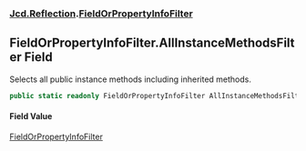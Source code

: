 ### [Jcd.Reflection](Jcd.Reflection.md 'Jcd.Reflection').[FieldOrPropertyInfoFilter](FieldOrPropertyInfoFilter.md 'Jcd.Reflection.FieldOrPropertyInfoFilter')

## FieldOrPropertyInfoFilter.AllInstanceMethodsFilter Field

Selects all public instance methods including inherited methods.

```csharp
public static readonly FieldOrPropertyInfoFilter AllInstanceMethodsFilter;
```

#### Field Value

[FieldOrPropertyInfoFilter](FieldOrPropertyInfoFilter.md 'Jcd.Reflection.FieldOrPropertyInfoFilter')